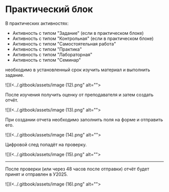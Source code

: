 # Практический блок

В практических активностях:&#x20;

* Активность с типом "Задание" (если в практическом блоке)
* Активность с типом "Контрольная" (если в практическом блоке)
* Активность с типом "Самостоятельная работа"
* Активность с типом "Практика"
* Активность с типом "Лабораторная"
* Активность с типом "Семинар"

&#x20;необходимо в установленный срок изучить материал и выполнить задание.

![](<../.gitbook/assets/image (12).png" alt=""><figcaption></figcaption></figure>

После изучения получить оценку от преподавателя и затем создать отчёт.

![](<../.gitbook/assets/image (13).png" alt=""><figcaption></figcaption></figure>

При создании отчета необходимо заполнить поля на форме и отправить его.

![](<../.gitbook/assets/image (14).png" alt=""><figcaption></figcaption></figure>

Цифровой след попадёт на проверку.

![](<../.gitbook/assets/image (15).png" alt=""><figcaption></figcaption></figure>

***

После проверки (или через 48 часов после отправки) отчёт будет принят и отправлен в У2025.

![](<../.gitbook/assets/image (16).png" alt=""><figcaption></figcaption></figure>

